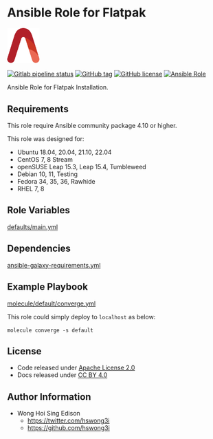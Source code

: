 # Ansible Role for Flatpak

<img src="/alvistack.svg" width="75" alt="AlviStack">

[![Gitlab pipeline status](https://img.shields.io/gitlab/pipeline/alvistack/ansible-role-flatpak/master)](https://gitlab.com/alvistack/ansible-role-flatpak/-/pipelines)
[![GitHub tag](https://img.shields.io/github/tag/alvistack/ansible-role-flatpak.svg)](https://github.com/alvistack/ansible-role-flatpak/tags)
[![GitHub license](https://img.shields.io/github/license/alvistack/ansible-role-flatpak.svg)](https://github.com/alvistack/ansible-role-flatpak/blob/master/LICENSE)
[![Ansible Role](https://img.shields.io/badge/galaxy-alvistack.flatpak-blue.svg)](https://galaxy.ansible.com/alvistack/flatpak)

Ansible Role for Flatpak Installation.

## Requirements

This role require Ansible community package 4.10 or higher.

This role was designed for:

  - Ubuntu 18.04, 20.04, 21.10, 22.04
  - CentOS 7, 8 Stream
  - openSUSE Leap 15.3, Leap 15.4, Tumbleweed
  - Debian 10, 11, Testing
  - Fedora 34, 35, 36, Rawhide
  - RHEL 7, 8

## Role Variables

[defaults/main.yml](defaults/main.yml)

## Dependencies

[ansible-galaxy-requirements.yml](ansible-galaxy-requirements.yml)

## Example Playbook

[molecule/default/converge.yml](molecule/default/converge.yml)

This role could simply deploy to `localhost` as below:

    molecule converge -s default

## License

  - Code released under [Apache License 2.0](LICENSE)
  - Docs released under [CC BY 4.0](http://creativecommons.org/licenses/by/4.0/)

## Author Information

  - Wong Hoi Sing Edison
      - <https://twitter.com/hswong3i>
      - <https://github.com/hswong3i>

